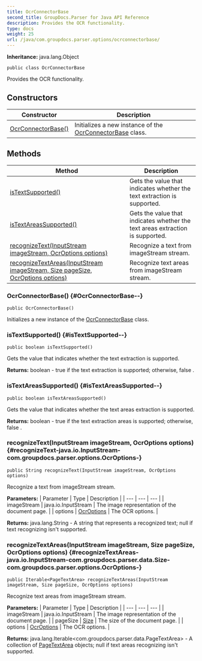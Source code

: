 ```yaml
---
title: OcrConnectorBase
second_title: GroupDocs.Parser for Java API Reference
description: Provides the OCR functionality.
type: docs
weight: 25
url: /java/com.groupdocs.parser.options/ocrconnectorbase/
---
```

**Inheritance:**
java.lang.Object
```
public class OcrConnectorBase
```

Provides the OCR functionality.
## Constructors

| Constructor | Description |
| --- | --- |
| [OcrConnectorBase()](#OcrConnectorBase--) | Initializes a new instance of the [OcrConnectorBase](../../com.groupdocs.parser.options/ocrconnectorbase) class. |
## Methods

| Method | Description |
| --- | --- |
| [isTextSupported()](#isTextSupported--) | Gets the value that indicates whether the text extraction is supported. |
| [isTextAreasSupported()](#isTextAreasSupported--) | Gets the value that indicates whether the text areas extraction is supported. |
| [recognizeText(InputStream imageStream, OcrOptions options)](#recognizeText-java.io.InputStream-com.groupdocs.parser.options.OcrOptions-) | Recognize a text from  imageStream  stream. |
| [recognizeTextAreas(InputStream imageStream, Size pageSize, OcrOptions options)](#recognizeTextAreas-java.io.InputStream-com.groupdocs.parser.data.Size-com.groupdocs.parser.options.OcrOptions-) | Recognize text areas from  imageStream  stream. |
### OcrConnectorBase() {#OcrConnectorBase--}
```
public OcrConnectorBase()
```


Initializes a new instance of the [OcrConnectorBase](../../com.groupdocs.parser.options/ocrconnectorbase) class.

### isTextSupported() {#isTextSupported--}
```
public boolean isTextSupported()
```


Gets the value that indicates whether the text extraction is supported.

**Returns:**
boolean -  true  if the text extraction is supported; otherwise,  false .
### isTextAreasSupported() {#isTextAreasSupported--}
```
public boolean isTextAreasSupported()
```


Gets the value that indicates whether the text areas extraction is supported.

**Returns:**
boolean -  true  if the text extraction areas is supported; otherwise,  false .
### recognizeText(InputStream imageStream, OcrOptions options) {#recognizeText-java.io.InputStream-com.groupdocs.parser.options.OcrOptions-}
```
public String recognizeText(InputStream imageStream, OcrOptions options)
```


Recognize a text from  imageStream  stream.

**Parameters:**
| Parameter | Type | Description |
| --- | --- | --- |
| imageStream | java.io.InputStream | The image representation of the document page. |
| options | [OcrOptions](../../com.groupdocs.parser.options/ocroptions) | The OCR options. |

**Returns:**
java.lang.String - A string that represents a recognized text;  null  if text recognizing isn't supported.
### recognizeTextAreas(InputStream imageStream, Size pageSize, OcrOptions options) {#recognizeTextAreas-java.io.InputStream-com.groupdocs.parser.data.Size-com.groupdocs.parser.options.OcrOptions-}
```
public Iterable<PageTextArea> recognizeTextAreas(InputStream imageStream, Size pageSize, OcrOptions options)
```


Recognize text areas from  imageStream  stream.

**Parameters:**
| Parameter | Type | Description |
| --- | --- | --- |
| imageStream | java.io.InputStream | The image representation of the document page. |
| pageSize | [Size](../../com.groupdocs.parser.data/size) | The size of the document page. |
| options | [OcrOptions](../../com.groupdocs.parser.options/ocroptions) | The OCR options. |

**Returns:**
java.lang.Iterable<com.groupdocs.parser.data.PageTextArea> - A collection of [PageTextArea](../../com.groupdocs.parser.data/pagetextarea) objects;  null  if text areas recognizing isn't supported.
